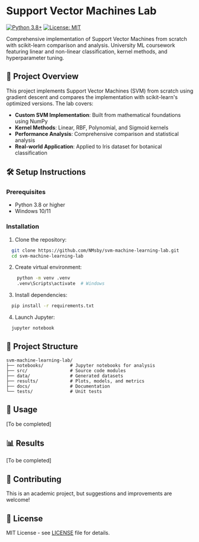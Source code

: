 # Support Vector Machines Lab

[![Python 3.8+](https://img.shields.io/badge/python-3.8+-blue.svg)](https://www.python.org/downloads/)
[![License: MIT](https://img.shields.io/badge/License-MIT-yellow.svg)](https://opensource.org/licenses/MIT)

Comprehensive implementation of Support Vector Machines from scratch with scikit-learn comparison and analysis. University ML coursework featuring linear and non-linear classification, kernel methods, and hyperparameter tuning.

## 🎯 Project Overview

This project implements Support Vector Machines (SVM) from scratch using gradient descent and compares the implementation with scikit-learn's optimized versions. The lab covers:

- **Custom SVM Implementation**: Built from mathematical foundations using NumPy
- **Kernel Methods**: Linear, RBF, Polynomial, and Sigmoid kernels
- **Performance Analysis**: Comprehensive comparison and statistical analysis
- **Real-world Application**: Applied to Iris dataset for botanical classification

## 🛠️ Setup Instructions

### Prerequisites
- Python 3.8 or higher
- Windows 10/11

### Installation

1. Clone the repository:
```bash
  git clone https://github.com/NMsby/svm-machine-learning-lab.git
  cd svm-machine-learning-lab
```

2. Create virtual environment:
```bash
    python -m venv .venv
    .venv\Scripts\activate  # Windows
```

3. Install dependencies:
```bash
  pip install -r requirements.txt
```

4. Launch Jupyter:
```bash
  jupyter notebook
```

## 📁 Project Structure

```
svm-machine-learning-lab/
├── notebooks/          # Jupyter notebooks for analysis
├── src/                # Source code modules
├── data/               # Generated datasets
├── results/            # Plots, models, and metrics
├── docs/               # Documentation
└── tests/              # Unit tests
```

## 🚀 Usage

[To be completed]

## 📊 Results

[To be completed]

## 🤝 Contributing

This is an academic project, but suggestions and improvements are welcome!

## 📄 License

MIT License - see [LICENSE](LICENSE) file for details.